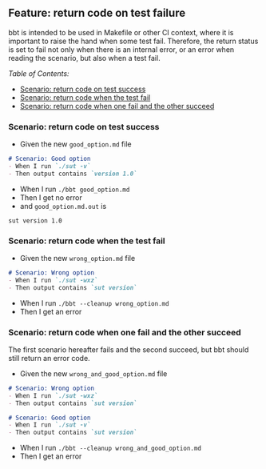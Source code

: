 <!-- omit from toc -->
## Feature: return code on test failure

bbt is intended to be used in Makefile or other CI context, where it is important to raise the hand when some test fail.
Therefore, the return status is set to fail not only when there is an internal error, or an error when reading the scenario, but also when a test fail.

_Table of Contents:_
- [Scenario: return code on test success](#scenario-return-code-on-test-success)
- [Scenario: return code when the test fail](#scenario-return-code-when-the-test-fail)
- [Scenario: return code when one fail and the other succeed](#scenario-return-code-when-one-fail-and-the-other-succeed)

### Scenario: return code on test success

- Given the new `good_option.md` file
```md
# Scenario: Good option
- When I run `./sut -v`
- Then output contains `version 1.0`
```

- When I run `./bbt good_option.md`
- Then I get no error 
- and `good_option.md.out` is 
```
sut version 1.0
```

### Scenario: return code when the test fail

- Given the new `wrong_option.md` file
```md
# Scenario: Wrong option
- When I run `./sut -wxz`
- Then output contains `sut version`
```

- When I run `./bbt --cleanup wrong_option.md`
- Then I get an error

### Scenario: return code when one fail and the other succeed

The first scenario hereafter fails and the second succeed, but bbt should still return an error code.

- Given the new `wrong_and_good_option.md` file
```md
# Scenario: Wrong option
- When I run `./sut -wxz`
- Then output contains `sut version`

# Scenario: Good option
- When I run `./sut -v`
- Then output contains `sut version`
```

- When I run `./bbt --cleanup wrong_and_good_option.md`
- Then I get an error
